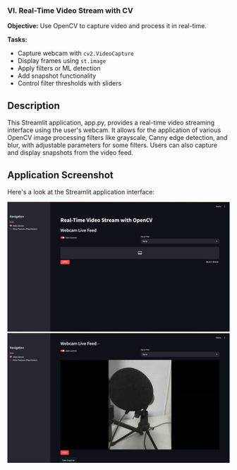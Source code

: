 ### VI. Real-Time Video Stream with CV

**Objective:** Use OpenCV to capture video and process it in real-time.

**Tasks:**

* Capture webcam with `cv2.VideoCapture`
* Display frames using `st.image`
* Apply filters or ML detection
* Add snapshot functionality
* Control filter thresholds with sliders

## Description

This Streamlit application, app.py, provides a real-time video streaming interface using the user's webcam. It allows for the application of various OpenCV image processing filters like grayscale, Canny edge detection, and blur, with adjustable parameters for some filters. Users can also capture and display snapshots from the video feed.

## Application Screenshot

Here's a look at the Streamlit application interface:

![Streamlit Application Screenshot](./screenshot/Screenshot%202025-05-06%20at%2023-01-56%20CV%20&%20Data%20App.png)
![Streamlit Application Screenshot](./screenshot/Screenshot%202025-05-06%20at%2023-02-35%20CV%20&%20Data%20App.png)